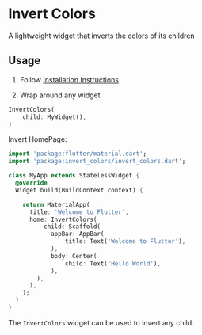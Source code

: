 # Invert Colors

A lightweight widget that inverts the colors of its children

## Usage

1. Follow [Installation Instructions](https://pub.dev/packages/invert_colors/install)

2. Wrap around any widget

```dart
InvertColors(
    child: MyWidget(),
)
```


Invert HomePage:
```dart
import 'package:flutter/material.dart';
import 'package:invert_colors/invert_colors.dart';

class MyApp extends StatelessWidget {
  @override
  Widget build(BuildContext context) {

    return MaterialApp(
      title: 'Welcome to Flutter',
      home: InvertColors(
          child: Scaffold(
            appBar: AppBar(
                title: Text('Welcome to Flutter'),
            ),
            body: Center(
                child: Text('Hello World'),
            ),
        ),
      ),
    );
  }
}
```

The ```InvertColors``` widget can be used to invert any child.
